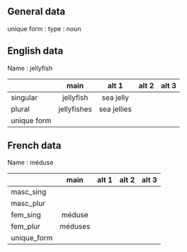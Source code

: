 ## General data

unique form :
type : noun

## English data

Name : jellyfish

|             |    main     |    alt 1    | alt 2 | alt 3 |
| :---------- | :---------: | :---------: | :---: | ----- |
| singular    |  jellyfish  |  sea jelly  |       |       |
| plural      | jellyfishes | sea jellies |       |       |
| unique form |             |             |       |       |

## French data

Name : méduse

|             |  main   | alt 1 | alt 2 | alt 3 |
| :---------- | :-----: | :---: | :---: | :---: |
| masc_sing   |         |       |       |       |
| masc_plur   |         |       |       |       |
| fem_sing    | méduse  |       |       |       |
| fem_plur    | méduses |       |       |       |
| unique_form |         |       |       |       |


